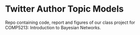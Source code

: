 Twitter Author Topic Models
===
Repo containing code, report and figures of our class project for COMP5213:
Introduction to Bayesian Networks.

